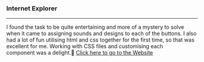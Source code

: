### Internet Explorer
------
I found the task to be quite entertaining and more of a mystery to solve when it came to assigning sounds and designs to each of the buttons. I also had a lot of fun utilising html and css together for the first time, so that was excellent for me. Working with CSS files and customising each component was a delight.🤗
[Click here to go to the Website](file:///home/kvabhishek/tasks/task-08/index.html)
